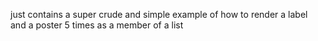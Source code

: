 just contains a super crude and simple example of how to render a label and a poster 5 times as a member of a list